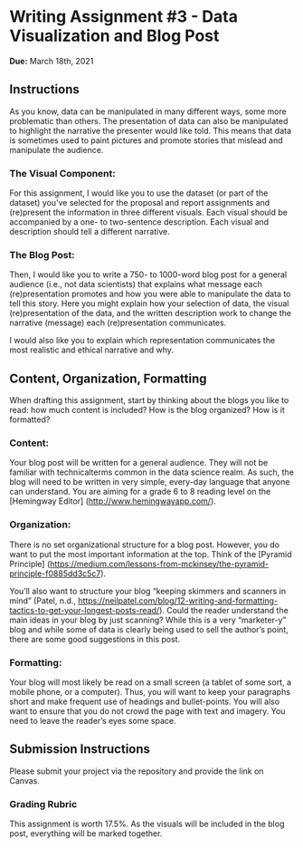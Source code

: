# Writing Assignment #3 - Data Visualization and Blog Post

**Due:** March 18th, 2021

## Instructions

As you know, data can be manipulated in many different ways, some more problematic than others. The presentation of data can also be manipulated to highlight the narrative the presenter would like told. This means that data is sometimes used to paint pictures and promote stories that mislead and manipulate the audience.

### **The Visual Component:** 

For this assignment, I would like you to use the dataset (or part of the dataset) you’ve selected for the proposal and report assignments and (re)present the information in three different visuals. Each visual should be accompanied by a one- to two-sentence description. Each visual and description should tell a different narrative.

### **The Blog Post:**

Then, I would like you to write a 750- to 1000-word blog post for a general audience (i.e., not data scientists) that explains what message each (re)presentation promotes and how you were able to manipulate the data to tell this story. Here you might explain how your selection of data, the visual (re)presentation of the data, and the written description work to change the
narrative (message) each (re)presentation communicates.  

I would also like you to explain which representation communicates the most realistic and ethical narrative and why.

## Content, Organization, Formatting

When drafting this assignment, start by thinking about the blogs you like to read: how much content is included? How is the blog organized? How is it formatted?

### Content:
Your blog post will be written for a general audience. They will not be familiar with technicalterms common in the data science realm. As such, the blog will need to be written in very simple, every-day language that anyone can understand. You are aiming for a grade 6 to 8 reading level on the [Hemingway Editor] (http://www.hemingwayapp.com/).  

### Organization:
There is no set organizational structure for a blog post. However, you do want to put the most important information at the top. Think of the [Pyramid Principle] (https://medium.com/lessons-from-mckinsey/the-pyramid-principle-f0885dd3c5c7).

You’ll also want to structure your blog “keeping skimmers and scanners in mind” (Patel, n.d., https://neilpatel.com/blog/12-writing-and-formatting-tactics-to-get-your-longest-posts-read/). Could the reader understand the main ideas in your blog by just scanning? While this is a very “marketer-y” blog and while some of data is clearly being used to sell the author’s point, there
are some good suggestions in this post.  

### Formatting:

Your blog will most likely be read on a small screen (a tablet of some sort, a mobile phone, or a computer). Thus, you will want to keep your paragraphs short and make frequent use of headings and bullet-points. You will also want to ensure that you do not crowd the page with text and imagery. You need to leave the reader’s eyes some space.

## Submission Instructions

Please submit your project via the repository and provide the link on Canvas. 

### Grading Rubric

This assignment is worth 17.5%. As the visuals will be included in the blog post, everything will be marked together. 

<style>
ol ul {
    margin-bottom: 10px;
}
</style>


